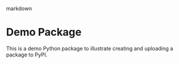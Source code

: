 markdown
# Demo Package

This is a demo Python package to illustrate creating and uploading a package to PyPI.